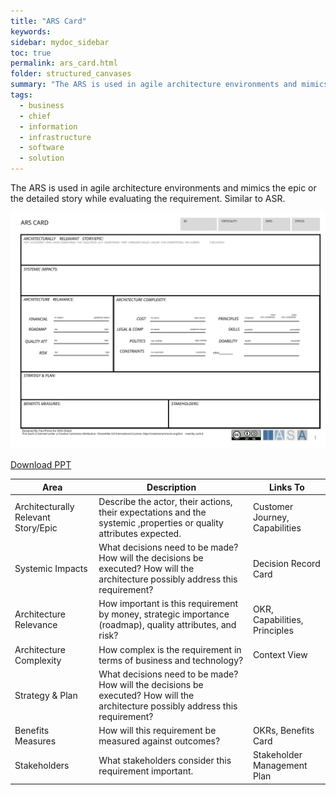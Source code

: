 ```yaml
---
title: "ARS Card"
keywords: 
sidebar: mydoc_sidebar
toc: true
permalink: ars_card.html
folder: structured_canvases
summary: "The ARS is used in agile architecture environments and mimics the epic or the detailed story while evaluating the requirement. Similar to ASR. "
tags: 
  - business
  - chief
  - information
  - infrastructure
  - software
  - solution
---
```


The ARS is used in agile architecture environments and mimics the epic or the detailed story while evaluating the requirement. Similar to ASR. 

![image001](media/ars_card.svg)

[Download PPT](media/ppt/ars_card.ppt)

| Area                                | Description                                                                                                                      | Links To                       |
| ----------------------------------- | -------------------------------------------------------------------------------------------------------------------------------- | ------------------------------ |
| Architecturally Relevant Story/Epic | Describe the actor, their actions, their expectations and the systemic ,properties or quality attributes expected.               | Customer Journey, Capabilities |
| Systemic Impacts                    | What decisions need to be made? How will the decisions be executed? How will the architecture possibly address this requirement? | Decision Record Card           |
| Architecture Relevance              | How important is this requirement by money, strategic importance (roadmap), quality attributes, and risk?                        | OKR, Capabilities, Principles  |
| Architecture Complexity             | How complex is the requirement in terms of business and technology?                                                              | Context View                   |
| Strategy & Plan                     | What decisions need to be made? How will the decisions be executed? How will the architecture possibly address this requirement? |                                |
| Benefits Measures                   | How will this requirement be measured against outcomes?                                                                          | OKRs, Benefits Card            |
| Stakeholders                        | What stakeholders consider this requirement important.                                                                           | Stakeholder Management Plan    |
